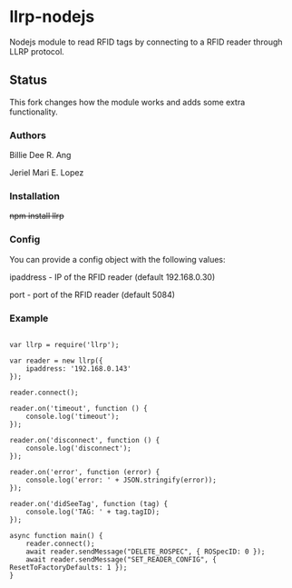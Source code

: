 llrp-nodejs
==========

Nodejs module to read RFID tags by connecting to a RFID reader through LLRP protocol.

## Status

This fork changes how the module works and adds some extra functionality.

### Authors

Billie Dee R. Ang

Jeriel Mari E. Lopez

### Installation

<del> npm install llrp </del>

### Config

You can provide a config object with the following values:

ipaddress - IP of the RFID reader (default 192.168.0.30) 

port - port of the RFID reader (default 5084)

### Example

```

var llrp = require('llrp');

var reader = new llrp({
	ipaddress: '192.168.0.143'
});

reader.connect();

reader.on('timeout', function () {
	console.log('timeout');
});

reader.on('disconnect', function () {
	console.log('disconnect');
});

reader.on('error', function (error) {
	console.log('error: ' + JSON.stringify(error));
});

reader.on('didSeeTag', function (tag) {
	console.log('TAG: ' + tag.tagID);
});

async function main() {
	reader.connect();
	await reader.sendMessage("DELETE_ROSPEC", { ROSpecID: 0 });
	await reader.sendMessage("SET_READER_CONFIG", { ResetToFactoryDefaults: 1 });
}

```
